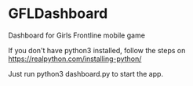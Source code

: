 # GFLDashboard
Dashboard for Girls Frontline mobile game

If you don't have python3 installed, follow the steps on https://realpython.com/installing-python/

Just run python3 dashboard.py to start the app.
